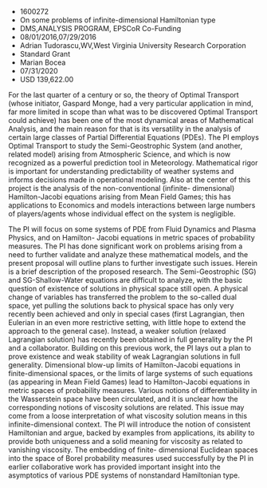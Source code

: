 
* 1600272
* On some problems of infinite-dimensional Hamiltonian type
* DMS,ANALYSIS PROGRAM, EPSCoR Co-Funding
* 08/01/2016,07/29/2016
* Adrian Tudorascu,WV,West Virginia University Research Corporation
* Standard Grant
* Marian Bocea
* 07/31/2020
* USD 139,622.00

For the last quarter of a century or so, the theory of Optimal Transport (whose
initiator, Gaspard Monge, had a very particular application in mind, far more
limited in scope than what was to be discovered Optimal Transport could achieve)
has been one of the most dynamical areas of Mathematical Analysis, and the main
reason for that is its versatility in the analysis of certain large classes of
Partial Differential Equations (PDEs). The PI employs Optimal Transport to study
the Semi-Geostrophic System (and another, related model) arising from
Atmospheric Science, and which is now recognized as a powerful prediction tool
in Meteorology. Mathematical rigor is important for understanding predictability
of weather systems and informs decisions made in operational modeling. Also at
the center of this project is the analysis of the non-conventional (infinite-
dimensional) Hamilton-Jacobi equations arising from Mean Field Games; this has
applications to Economics and models interactions between large numbers of
players/agents whose individual effect on the system is negligible.

The PI will focus on some systems of PDE from Fluid Dynamics and Plasma Physics,
and on Hamilton- Jacobi equations in metric spaces of probability measures. The
PI has done significant work on problems arising from a need to further validate
and analyze these mathematical models, and the present proposal will outline
plans to further investigate such issues. Herein is a brief description of the
proposed research. The Semi-Geostrophic (SG) and SG-Shallow-Water equations are
difficult to analyze, with the basic question of existence of solutions in
physical space still open. A physical change of variables has transferred the
problem to the so-called dual space, yet pulling the solutions back to physical
space has only very recently been achieved and only in special cases (first
Lagrangian, then Eulerian in an even more restrictive setting, with little hope
to extend the approach to the general case). Instead, a weaker solution (relaxed
Lagrangian solution) has recently been obtained in full generality by the PI and
a collaborator. Building on this previous work, the PI lays out a plan to prove
existence and weak stability of weak Lagrangian solutions in full generality.
Dimensional blow-up limits of Hamilton-Jacobi equations in finite-dimensional
spaces, or the limits of large systems of such equations (as appearing in Mean
Field Games) lead to Hamilton-Jacobi equations in metric spaces of probability
measures. Various notions of differentiability in the Wasserstein space have
been circulated, and it is unclear how the corresponding notions of viscosity
solutions are related. This issue may come from a loose interpretation of what
viscosity solution means in this infinite-dimensional context. The PI will
introduce the notion of consistent Hamiltonian and argue, backed by examples
from applications, its ability to provide both uniqueness and a solid meaning
for viscosity as related to vanishing viscosity. The embedding of finite-
dimensional Euclidean spaces into the space of Borel probability measures used
successfully by the PI in earlier collaborative work has provided important
insight into the asymptotics of various PDE systems of nonstandard Hamiltonian
type.
